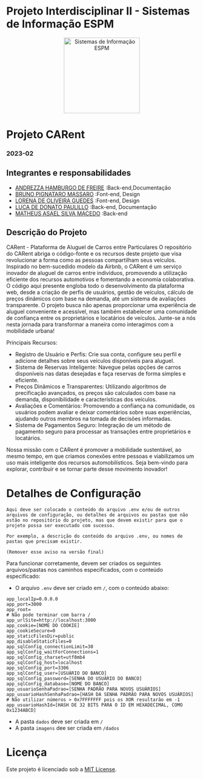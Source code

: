 # Projeto Interdisciplinar II - Sistemas de Informação ESPM

<p style="text-align: center;">
    <a href="https://www.espm.br/cursos-de-graduacao/sistemas-de-informacao/"><img src="https://avatars.githubusercontent.com/u/49880458?s=200&v=4" alt="Sistemas de Informação ESPM" style="height: 200px; width: 200px;"/></a>
</p>

# Projeto CARent

### 2023-02

## Integrantes e responsabilidades
- [ANDREZZA HAMBURGO DE FREIRE](https://github.com/andrezzahfreire) :Back-end,Documentação
- [BRUNO PIGNATARO MASSARO](https://github.com/brunomassaro10) :Font-end, Design
- [LORENA DE OLIVEIRA GUEDES](https://github.com/lohgdds1) :Font-end, Design
- [LUCA DE DONATO PAULILLO](https://github.com/lucaddonato) :Back-end, Documentação
- [MATHEUS ASAEL SILVA MACEDO](https://github.com/M-asael) :Back-end

## Descrição do Projeto

CARent - Plataforma de Aluguel de Carros entre Particulares
O repositório do CARent abriga o código-fonte e os recursos deste projeto que visa revolucionar a forma como as pessoas compartilham seus veículos. Inspirado no bem-sucedido modelo da Airbnb, o CARent  é um serviço inovador de aluguel de carros entre indivíduos, promovendo a utilização eficiente dos recursos automotivos e fomentando a economia colaborativa. O código aqui presente engloba todo o desenvolvimento da plataforma web, desde a criação de perfis de usuários, gestão de veículos, cálculo de preços dinâmicos com base na demanda, até um sistema de avaliações transparente. O projeto busca não apenas proporcionar uma experiência de aluguel conveniente e acessível, mas também estabelecer uma comunidade de confiança entre os proprietários e locatários de veículos. Junte-se a nós nesta jornada para transformar a maneira como interagimos com a mobilidade urbana!

Principais Recursos:

- Registro de Usuário e Perfis: Crie sua conta, configure seu perfil e adicione detalhes sobre seus veículos disponíveis para aluguel.
- Sistema de Reservas Inteligente: Navegue pelas opções de carros disponíveis nas datas desejadas e faça reservas de forma simples e eficiente.
- Preços Dinâmicos e Transparentes: Utilizando algoritmos de precificação avançados, os preços são calculados com base na demanda, disponibilidade e características dos veículos.
- Avaliações e Comentários: Promovendo a confiança na comunidade, os usuários podem avaliar e deixar comentários sobre suas experiências, ajudando outros membros na tomada de decisões informadas.
- Sistema de Pagamentos Seguro: Integração de um método de pagamento seguro para processar as transações entre proprietários e locatários.

Nossa missão com o CARent é promover a mobilidade sustentável, ao mesmo tempo, em que criamos conexões entre pessoas e viabilizamos um uso mais inteligente dos recursos automobilísticos. Seja bem-vindo para explorar, contribuir e se tornar parte desse movimento inovador!
# Detalhes de Configuração

```
Aqui deve ser colocado o conteúdo do arquivo .env e/ou de outros arquivos de configuração, ou detalhes de arquivos ou pastas que não estão no repositório do projeto, mas que devem existir para que o projeto possa ser executado com sucesso.

Por exemplo, a descrição do conteúdo do arquivo .env, ou nomes de pastas que precisam existir.

(Remover esse aviso na versão final)
```

Para funcionar corretamente, devem ser criados os seguintes arquivos/pastas nos caminhos especificados, com o conteúdo especificado:

- O arquivo `.env` deve ser criado em `/`, com o conteúdo abaixo:
```
app_localIp=0.0.0.0
app_port=3000
app_root=
# Não pode terminar com barra /
app_urlSite=http://localhost:3000
app_cookie=[NOME DO COOKIE]
app_cookieSecure=0
app_staticFilesDir=public
app_disableStaticFiles=0
app_sqlConfig_connectionLimit=30
app_sqlConfig_waitForConnections=1
app_sqlConfig_charset=utf8mb4
app_sqlConfig_host=localhost
app_sqlConfig_port=3306
app_sqlConfig_user=[USUÁRIO DO BANCO]
app_sqlConfig_password=[SENHA DO USUÁRIO DO BANCO]
app_sqlConfig_database=[NOME DO BANCO]
app_usuarioSenhaPadrao=[SENHA PADRÃO PARA NOVOS USUÁRIOS]
app_usuarioHashSenhaPadrao=[HASH DA SENHA PADRÃO PARA NOVOS USUÁRIOS]
# Não utilizar números > 0x7FFFFFFF pois os XOR resultarão em -1
app_usuarioHashId=[HASH DE 32 BITS PARA O ID EM HEXADECIMAL, COMO 0x1234ABCD]
```

- A pasta `dados` deve ser criada em `/`
- A pasta `imagens` dee ser criada em `/dados`

# Licença

Este projeto é licenciado sob a [MIT License](https://github.com/tech-espm/inter-2sem-2023-carent/blob/main/LICENSE).
